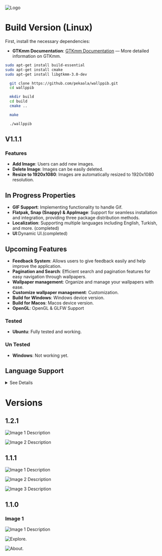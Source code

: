 ![Logo](https://raw.githubusercontent.com/pekaala/wallppib/6ab8329be185abf466c69699d1b765b87f1193ae/sc/logo_icon.svg)

# Build Version (Linux)

First, install the necessary dependencies:

- **GTKmm Documentation**: [GTKmm Documentation](https://www.gtk.org/docs/language-bindings/cpp) — More detailed information on GTKmm.

```bash
sudo apt-get install build-essential
sudo apt-get install cmake
sudo apt-get install libgtkmm-3.0-dev
```

```bash
  git clone https://github.com/pekaala/wallppib.git
  cd wallppib

  mkdir build
  cd build
  cmake ..

  make

  ./wallppib
```

## V1.1.1

### Features

- **Add Image**: Users can add new images.
- **Delete Image**: Images can be easily deleted.
- **Resize to 1920x1080**: Images are automatically resized to 1920x1080 resolution.

## In Progress Properties

- **GIF Support**: Implementing functionality to handle Gif.
- **Flatpak, Snap (Snappy) & AppImage**: Support for seamless installation and integration, providing three package distribution methods.
- **Localization**: Supporting multiple languages including English, Turkish, and more. (completed)
- **UI**:Dynamic UI.(completed)

## Upcoming Features

- **Feedback System**: Allows users to give feedback easily and help improve the application.
- **Pagination and Search**: Efficient search and pagination features for easy navigation through wallpapers.
- **Wallpaper management**: Organize and manage your wallpapers with ease.
- **Customize wallpaper management**: Customization.
- **Build for Windows**: Windows device version.
- **Build for Macos**: Macos device version.
- **OpenGL**: OpenGL & GLFW Support

### Tested

- **Ubuntu**: Fully tested and working.

### Un Tested

- **Windows**: Not working yet.

## Language Support

<details>
  <summary>See Details</summary>

Translated with AI

- English [Help improve translation](https://github.com/pekaala/wallppib/blob/main/src/data/locales/en-US.json)
- French [Help improve translation](https://github.com/pekaala/wallppib/blob/main/src/data/locales/fr-FR.json)
- German [Help improve translation](https://github.com/pekaala/wallppib/blob/main/src/data/locales/de-DE.json)
- Spanish [Help improve translation](https://github.com/pekaala/wallppib/blob/main/src/data/locales/es-ES.json)
- Turkish [Help improve translation](https://github.com/pekaala/wallppib/blob/main/src/data/locales/tr-TR.json)
</details>

# Versions

## 1.2.1

![Image 1 Description](https://raw.githubusercontent.com/pekaala/wallppib/refs/heads/main/screenshots/versions/1.2.1/one_img.png)

![Image 2 Description](https://raw.githubusercontent.com/pekaala/wallppib/refs/heads/main/screenshots/versions/1.2.1/two_img.png)

## 1.1.1

![Image 1 Description](https://raw.githubusercontent.com/pekaala/wallppib/refs/heads/main/screenshots/versions/1.1.1/1.png)

![Image 2 Description](https://raw.githubusercontent.com/pekaala/wallppib/refs/heads/main/screenshots/versions/1.1.1/2.png)

![Image 3 Description](https://raw.githubusercontent.com/pekaala/wallppib/refs/heads/main/screenshots/versions/1.1.1/3.png)

## 1.1.0

### Image 1

![Image 1 Description](https://github.com/pekaala/wallppib/blob/main/screenshots/versions/1.1.0/localizationwork.gif)

![Explore.](https://github.com/pekaala/wallppib/blob/main/screenshots/sc_explore.png)

![About.](https://github.com/pekaala/wallppib/blob/main/screenshots/sc_about.png)
